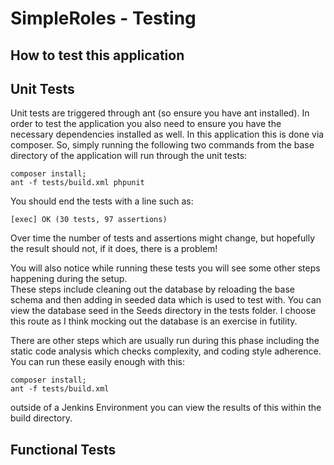 # SimpleRoles - Testing 
## How to test this application

## Unit Tests

Unit tests are triggered through ant (so ensure you have ant installed).  In order to test the application you also need to ensure you have 
the necessary dependencies installed as well.  In this application this is done via composer.  So, simply running the following two commands from the base directory of the application will run through the unit tests:

```
composer install;
ant -f tests/build.xml phpunit
```

You should end the tests with a line such as:

```
[exec] OK (30 tests, 97 assertions)
```

Over time the number of tests and assertions might change, but hopefully the result should not, if it does, there is a problem!

You will also notice while running these tests you will see some other steps happening during the setup.  
These steps include cleaning out the database by reloading the base schema and then adding in seeded data which is used to test with.  You can view the database seed in the Seeds directory in the tests folder.  I choose this route as I think mocking out the database is an exercise 
in futility.  

There are other steps which are usually run during this phase including the static code analysis which checks complexity, and coding style adherence.  You can run these easily enough with this:

```
composer install;
ant -f tests/build.xml
```

outside of a Jenkins Environment you can view the results of this within the build directory.

## Functional Tests
